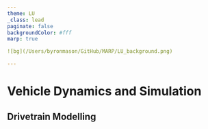 ```yaml
---
theme: LU
_class: lead
paginate: false
backgroundColor: #fff
marp: true

![bg](/Users/byronmason/GitHub/MARP/LU_background.png)

---
```

# Vehicle Dynamics and Simulation

## Drivetrain Modelling
